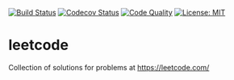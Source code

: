 [![Build Status](https://travis-ci.com/cfriedt/leetcode.svg?branch=master)](https://travis-ci.com/cfriedt/leetcode)
[![Codecov Status](https://codecov.io/gh/cfriedt/leetcode/branch/master/graph/badge.svg)](https://codecov.io/gh/cfriedt/leetcode)
[![Code Quality](https://api.codacy.com/project/badge/Grade/2591b5d32ac84f1897b4a7e8d45d1544)](https://www.codacy.com/app/cfriedt/leetcode?utm_source=github.com&amp;utm_medium=referral&amp;utm_content=cfriedt/leetcode&amp;utm_campaign=Badge_Grade)
[![License: MIT](https://img.shields.io/badge/License-MIT-yellow.svg)](https://opensource.org/licenses/MIT)

# leetcode
Collection of solutions for problems at https://leetcode.com/
